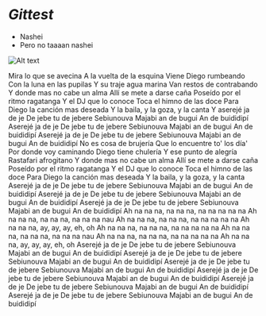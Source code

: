 # _Gittest_
- Nashei
- Pero no taaaan nashei

![Alt text](https://th.bing.com/th/id/R.12e4546d63bd89a1dcd3088d5b2f406a?rik=X1EyQy6gBN3KEQ&pid=ImgRaw&r=0)

Mira lo que se avecina
A la vuelta de la esquina
Viene Diego rumbeando
Con la luna en las pupilas
Y su traje agua marina
Van restos de contrabando
Y donde mas no cabe un alma
Allí se mete a darse caña
Poseído por el ritmo ragatanga
Y el DJ que lo conoce
Toca el himno de las doce
Para Diego la canción mas deseada
Y la baila, y la goza, y la canta
Y aserejé ja de je
De jebe tu de jebere
Sebiunouva
Majabi an de bugui
An de buididipí
Aserejé ja de je
De jebe tu de jebere
Sebiunouva
Majabi an de bugui
An de buididipí
Aserejé ja de je
De jebe tu de jebere
Sebiunouva
Majabi an de bugui
An de buididipí
No es cosa de brujería
Que lo encuentre to' los día'
Por donde voy caminando
Diego tiene chulería
Y ese punto de alegría
Rastafari afrogitano
Y donde mas no cabe un alma
Allí se mete a darse caña
Poseído por el ritmo ragatanga
Y el DJ que lo conoce
Toca el himno de las doce
Para Diego la canción mas deseada
Y la baila, y la goza, y la canta
Aserejé ja de je
De jebe tu de jebere
Sebiunouva
Majabi an de bugui
An de buididipí
Aserejé ja de je
De jebe tu de jebere
Sebiunouva
Majabi an de bugui
An de buididipí
Aserejé ja de je
De jebe tu de jebere
Sebiunouva
Majabi an de bugui
An de buididipí
Ah na na na, na na na, na na na na na
Ah na na na, na na na, na na na nau
Ah na na na, na na na, na na na na na
Ah na na na, ay, ay, ay, eh, oh
Ah na na na, na na na, na na na na na
Ah na na na, na na na, na na na nau
Ah na na na, na na na, na na na na na
Ah na na na, ay, ay, ay, eh, oh
Aserejé ja de je
De jebe tu de jebere
Sebiunouva
Majabi an de bugui
An de buididipí
Aserejé ja de je
De jebe tu de jebere
Sebiunouva
Majabi an de bugui
An de buididipí
Aserejé ja de je
De jebe tu de jebere
Sebiunouva
Majabi an de bugui
An de buididipí
Aserejé ja de je
De jebe tu de jebere
Sebiunouva
Majabi an de bugui
An de buididipí
Aserejé ja de je
De jebe tu de jebere
Sebiunouva
Majabi an de bugui
An de buididipí
Aserejé ja de je
De jebe tu de jebere
Sebiunouva
Majabi an de bugui
An de buididipí
